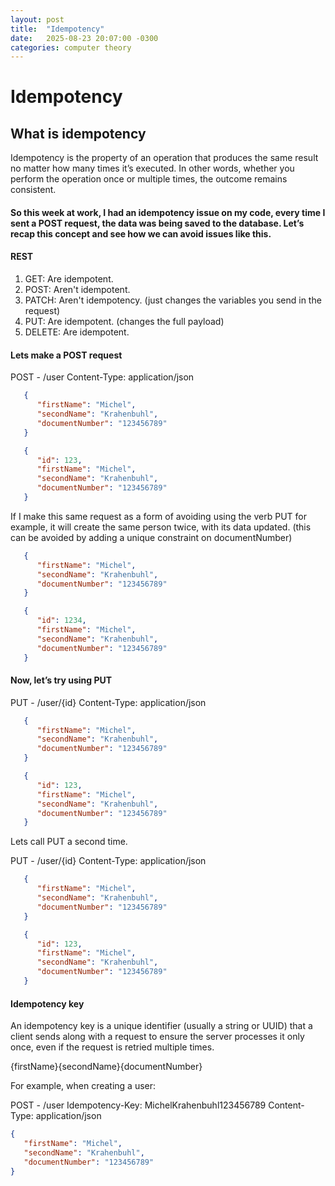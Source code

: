```yaml
---
layout: post
title:  "Idempotency"
date:   2025-08-23 20:07:00 -0300
categories: computer theory
---
```


# Idempotency

## What is idempotency
Idempotency is the property of an operation that produces the same result no matter how many times it’s executed. In other words, whether you perform the operation once or multiple times, the outcome remains consistent.

#### So this week at work, I had an idempotency issue on my code, every time I sent a POST request, the data was being saved to the database. Let’s recap this concept and see how we can avoid issues like this.

#### REST
1. GET: Are idempotent.
1. POST: Aren't idempotent.
1. PATCH: Aren't idempotency. (just changes the variables you send in the request)
1. PUT: Are idempotent. (changes the full payload)
1. DELETE: Are idempotent.

#### Lets make a POST request

POST - /user
Content-Type: application/json

```json
   {
      "firstName": "Michel",
      "secondName": "Krahenbuhl",
      "documentNumber": "123456789"
   }
```

```json
   {
      "id": 123,
      "firstName": "Michel",
      "secondName": "Krahenbuhl",
      "documentNumber": "123456789"
   }
```

If I make this same request as a form of avoiding using the verb PUT for example, it will create the same person twice, with its data updated. (this can be avoided by adding a unique constraint on documentNumber)

```json
   {
      "firstName": "Michel",
      "secondName": "Krahenbuhl",
      "documentNumber": "123456789"
   }
```

```json
   {
      "id": 1234,
      "firstName": "Michel",
      "secondName": "Krahenbuhl",
      "documentNumber": "123456789"
   }
```

#### Now, let’s try using PUT

PUT - /user/{id}
Content-Type: application/json 

```json
   {
      "firstName": "Michel",
      "secondName": "Krahenbuhl",
      "documentNumber": "123456789"
   }
```

```json
   {
      "id": 123,
      "firstName": "Michel",
      "secondName": "Krahenbuhl",
      "documentNumber": "123456789"
   }
```

Lets call PUT a second time.

PUT - /user/{id} 
Content-Type: application/json

```json
   {
      "firstName": "Michel",
      "secondName": "Krahenbuhl",
      "documentNumber": "123456789"
   }
```

```json
   {
      "id": 123,
      "firstName": "Michel",
      "secondName": "Krahenbuhl",
      "documentNumber": "123456789"
   }
```

#### Idempotency key
An idempotency key is a unique identifier (usually a string or UUID) that a client sends along with a request to ensure the server processes it only once, even if the request is retried multiple times.

{firstName}{secondName}{documentNumber}

For example, when creating a user:

POST - /user
Idempotency-Key: MichelKrahenbuhl123456789
Content-Type: application/json

```json
{
   "firstName": "Michel",
   "secondName": "Krahenbuhl",
   "documentNumber": "123456789"
}




